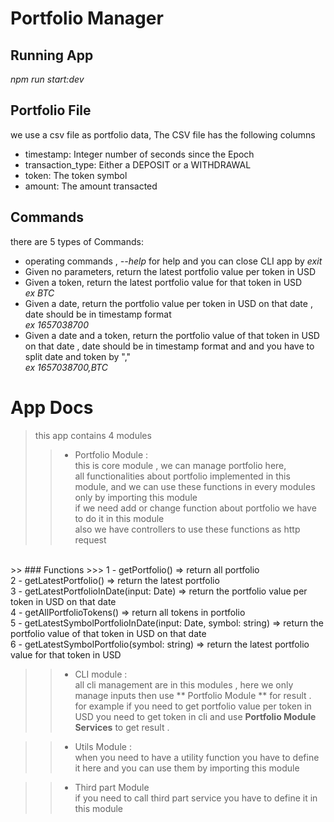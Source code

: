# Portfolio Manager
## Running App
 _npm run start:dev_

## Portfolio File
we use a csv file as portfolio data, 
The CSV file has the following columns
 - timestamp: Integer number of seconds since the Epoch
 - transaction_type: Either a DEPOSIT or a WITHDRAWAL
 - token: The token symbol
 - amount: The amount transacted

## Commands
there are 5 types of Commands:
 - operating commands , _--help_ for help and you can close CLI app by _exit_ 
 - Given no parameters, return the latest portfolio value per token in USD 
- Given a token, return the latest portfolio value for that token in USD <br/> 
 _ex BTC_
- Given a date, return the portfolio value per token in USD on that date , date should be in timestamp format <br/>  _ex 1657038700_
- Given a date and a token, return the portfolio value of that token in USD on that date , date should be in timestamp format and and you have to split date and token by ","<br/>  _ex 1657038700,BTC_

# App Docs
>this app contains 4 modules
>> - Portfolio Module : <br/>
this is core module , we can manage portfolio here, <br/>
all functionalities about portfolio implemented in this module, and we can use these functions in every modules only by importing this module <br/>
if we need add or change function about portfolio we have to do it in this module<br/>
also we have controllers to use these functions as http request
<br/>
>> ###  Functions 
>>> 1 - getPortfolio() => return all portfolio<br/>
2 - getLatestPortfolio() => return the latest portfolio <br/>
3 - getLatestPortfolioInDate(input: Date) => return the portfolio value per token in USD on that date <br/>
4 - getAllPortfolioTokens() => return all tokens in portfolio <br/>
5 - getLatestSymbolPortfolioInDate(input: Date, symbol: string) => return the portfolio value of that token in USD on that date <br/>
6 - getLatestSymbolPortfolio(symbol: string) => return the latest portfolio value for that token in USD <br/>

>> - CLI module : <br/>
all cli management are in this modules , here we only manage inputs then use ** Portfolio Module ** for result .<br/>
for example if you need to get portfolio value per token in USD you need to get token in cli and use **Portfolio Module Services** to get result . 

>> - Utils Module : <br/>
when you need to have a utility function you have to define it here and you can use them by importing this module 

>> - Third part Module <br/>
if you need to call third part service you have to define it in this module





